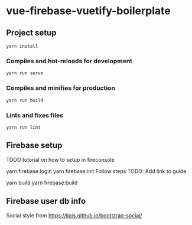 # vue-firebase-vuetify-boilerplate

## Project setup
```
yarn install
```

### Compiles and hot-reloads for development
```
yarn run serve
```

### Compiles and minifies for production
```
yarn run build
```

### Lints and fixes files
```
yarn run lint
```



## Firebase setup
TODO tutorial on how to setup in fireconsole

yarn firebase:login
yarn firebase:init
Follow steps
TODO: Add link to guide

yarn build
yarn firebase:build

## Firebase user db info

Social style from https://lipis.github.io/bootstrap-social/
